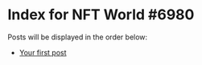 # Index for NFT World #6980
Posts will be displayed in the order below:

- [Your first post](./001-first.md)

